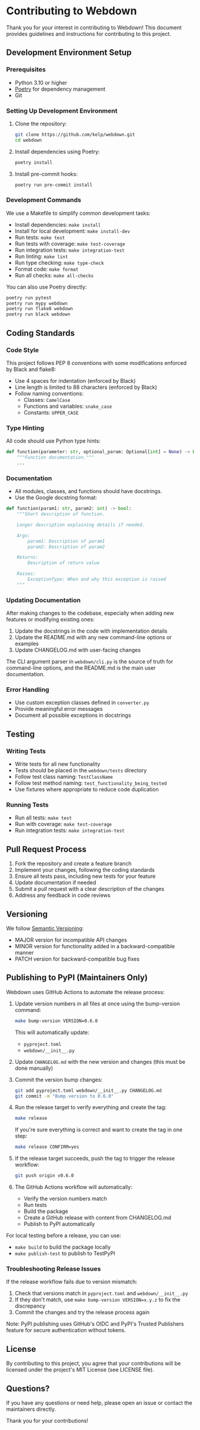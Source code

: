 # Contributing to Webdown

Thank you for your interest in contributing to Webdown! This document provides guidelines and instructions for contributing to this project.

## Development Environment Setup

### Prerequisites

- Python 3.10 or higher
- [Poetry](https://python-poetry.org/docs/#installation) for dependency management
- Git

### Setting Up Development Environment

1. Clone the repository:
   ```bash
   git clone https://github.com/kelp/webdown.git
   cd webdown
   ```

2. Install dependencies using Poetry:
   ```bash
   poetry install
   ```

3. Install pre-commit hooks:
   ```bash
   poetry run pre-commit install
   ```

### Development Commands

We use a Makefile to simplify common development tasks:

- Install dependencies: `make install`
- Install for local development: `make install-dev`
- Run tests: `make test`
- Run tests with coverage: `make test-coverage`
- Run integration tests: `make integration-test`
- Run linting: `make lint`
- Run type checking: `make type-check`
- Format code: `make format`
- Run all checks: `make all-checks`

You can also use Poetry directly:
```bash
poetry run pytest
poetry run mypy webdown
poetry run flake8 webdown
poetry run black webdown
```

## Coding Standards

### Code Style

This project follows PEP 8 conventions with some modifications enforced by Black and flake8:

- Use 4 spaces for indentation (enforced by Black)
- Line length is limited to 88 characters (enforced by Black)
- Follow naming conventions:
  - Classes: `CamelCase`
  - Functions and variables: `snake_case`
  - Constants: `UPPER_CASE`

### Type Hinting

All code should use Python type hints:

```python
def function(parameter: str, optional_param: Optional[int] = None) -> bool:
    """Function documentation."""
    ...
```

### Documentation

- All modules, classes, and functions should have docstrings.
- Use the Google docstring format:

```python
def function(param1: str, param2: int) -> bool:
    """Short description of function.

    Longer description explaining details if needed.

    Args:
        param1: Description of param1
        param2: Description of param2

    Returns:
        Description of return value

    Raises:
        ExceptionType: When and why this exception is raised
    """
```

### Updating Documentation

After making changes to the codebase, especially when adding new features or modifying existing ones:

1. Update the docstrings in the code with implementation details
2. Update the README.md with any new command-line options or examples
3. Update CHANGELOG.md with user-facing changes

The CLI argument parser in `webdown/cli.py` is the source of truth for command-line options, and the README.md is the main user documentation.

### Error Handling

- Use custom exception classes defined in `converter.py`
- Provide meaningful error messages
- Document all possible exceptions in docstrings

## Testing

### Writing Tests

- Write tests for all new functionality
- Tests should be placed in the `webdown/tests` directory
- Follow test class naming: `TestClassName`
- Follow test method naming: `test_functionality_being_tested`
- Use fixtures where appropriate to reduce code duplication

### Running Tests

- Run all tests: `make test`
- Run with coverage: `make test-coverage`
- Run integration tests: `make integration-test`

## Pull Request Process

1. Fork the repository and create a feature branch
2. Implement your changes, following the coding standards
3. Ensure all tests pass, including new tests for your feature
4. Update documentation if needed
5. Submit a pull request with a clear description of the changes
6. Address any feedback in code reviews

## Versioning

We follow [Semantic Versioning](https://semver.org/):

- MAJOR version for incompatible API changes
- MINOR version for functionality added in a backward-compatible manner
- PATCH version for backward-compatible bug fixes

## Publishing to PyPI (Maintainers Only)

Webdown uses GitHub Actions to automate the release process:

1. Update version numbers in all files at once using the bump-version command:
   ```bash
   make bump-version VERSION=0.6.0
   ```
   This will automatically update:
   - `pyproject.toml`
   - `webdown/__init__.py`

2. Update `CHANGELOG.md` with the new version and changes (this must be done manually)

3. Commit the version bump changes:
   ```bash
   git add pyproject.toml webdown/__init__.py CHANGELOG.md
   git commit -m "Bump version to 0.6.0"
   ```

4. Run the release target to verify everything and create the tag:
   ```bash
   make release
   ```
   If you're sure everything is correct and want to create the tag in one step:
   ```bash
   make release CONFIRM=yes
   ```

5. If the release target succeeds, push the tag to trigger the release workflow:
   ```bash
   git push origin v0.6.0
   ```

6. The GitHub Actions workflow will automatically:
   - Verify the version numbers match
   - Run tests
   - Build the package
   - Create a GitHub release with content from CHANGELOG.md
   - Publish to PyPI automatically

For local testing before a release, you can use:
- `make build` to build the package locally
- `make publish-test` to publish to TestPyPI

### Troubleshooting Release Issues

If the release workflow fails due to version mismatch:
1. Check that versions match in `pyproject.toml` and `webdown/__init__.py`
2. If they don't match, use `make bump-version VERSION=x.y.z` to fix the discrepancy
3. Commit the changes and try the release process again

Note: PyPI publishing uses GitHub's OIDC and PyPI's Trusted Publishers feature for secure authentication without tokens.

## License

By contributing to this project, you agree that your contributions will be licensed under the project's MIT License (see LICENSE file).

## Questions?

If you have any questions or need help, please open an issue or contact the maintainers directly.

Thank you for your contributions!
